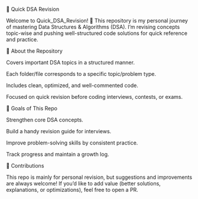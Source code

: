 🚀 Quick DSA Revision

Welcome to Quick_DSA_Revision! 🎯
This repository is my personal journey of mastering Data Structures & Algorithms (DSA). I’m revising concepts topic-wise and pushing well-structured code solutions for quick reference and practice.

📌 About the Repository

Covers important DSA topics in a structured manner.

Each folder/file corresponds to a specific topic/problem type.

Includes clean, optimized, and well-commented code.

Focused on quick revision before coding interviews, contests, or exams.


🎯 Goals of This Repo

Strengthen core DSA concepts.

Build a handy revision guide for interviews.

Improve problem-solving skills by consistent practice.

Track progress and maintain a growth log.


🤝 Contributions

This repo is mainly for personal revision, but suggestions and improvements are always welcome!
If you’d like to add value (better solutions, explanations, or optimizations), feel free to open a PR.
